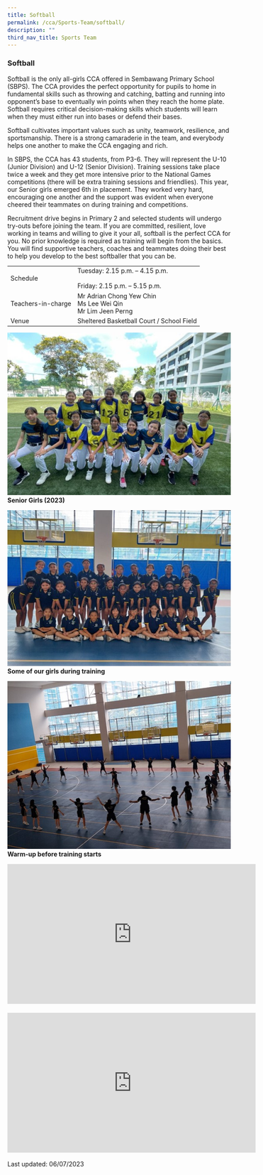 ```yaml
---
title: Softball
permalink: /cca/Sports-Team/softball/
description: ""
third_nav_title: Sports Team
---
```

### Softball
Softball is the only all-girls CCA offered in Sembawang Primary School (SBPS). The CCA provides the perfect opportunity for pupils to home in fundamental skills such as throwing and catching, batting and running into opponent’s base to eventually win points when they reach the home plate. Softball requires critical decision-making skills which students will learn when they must either run into bases or defend their bases.

Softball cultivates important values such as unity, teamwork, resilience, and sportsmanship. There is a strong camaraderie in the team, and everybody helps one another to make the CCA engaging and rich.

In SBPS, the CCA has 43 students, from P3-6. They will represent the U-10 (Junior Division) and U-12 (Senior Division). Training sessions take place twice a week and they get more intensive prior to the National Games competitions (there will be extra training sessions and friendlies). This year, our Senior girls emerged 6th in placement. They worked very hard, encouraging one another and the support was evident when everyone cheered their teammates on during training and competitions.

Recruitment drive begins in Primary 2 and selected students will undergo try-outs before joining the team. If you are committed, resilient, love working in teams and willing to give it your all, softball is the perfect CCA for you. No prior knowledge is required as training will begin from the basics. You will find supportive teachers, coaches and teammates doing their best to help you develop to the best softballer that you can be.


|  |  |
|---|---|
| Schedule | Tuesday: 2.15 p.m. – 4.15 p.m.<br><br>Friday: 2.15 p.m. – 5.15 p.m.  |
| Teachers-in-charge | Mr Adrian Chong Yew Chin<br>Ms Lee Wei Qin<br>Mr Lim Jeen Perng |
|  Venue | Sheltered Basketball Court / School Field |


![](/images/2023_softball_1.jpg)
**Senior Girls (2023)**

![](/images/2023_softball_2.jpg)
**Some of our girls during training**

![](/images/2023_softball_3.jpg)
**Warm-up before training starts**

<div class="bp-youtube">

<iframe width="560" height="315" src="https://www.youtube.com/embed/-yFALYnCWyU" title="YouTube video player" frameborder="0" allow="accelerometer; autoplay; clipboard-write; encrypted-media; gyroscope; picture-in-picture" allowfullscreen=""></iframe>

</div>
<br>
<div class="bp-youtube">

<iframe width="560" height="315" src="https://www.youtube.com/embed/HRqVf1_mKmw" title="YouTube video player" frameborder="0" allow="accelerometer; autoplay; clipboard-write; encrypted-media; gyroscope; picture-in-picture" allowfullscreen=""></iframe>

</div>

Last updated: 06/07/2023